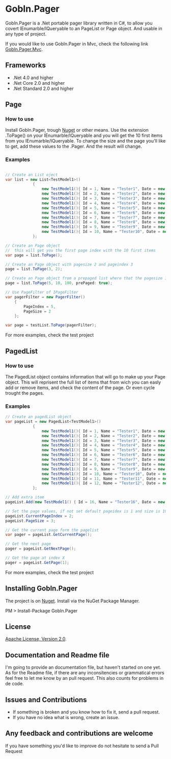 # Gobln.Pager

Gobln.Pager is a .Net portable pager library written in C#, to allow you covert IEnumarble/IQueryable to an PageList or Page object.
And usable in any type of project.

If you would like to use Gobln.Pager in Mvc, check the following link [Gobln.Pager.Mvc](https://nuget.org/packages/Gobln.Pager.Mvc).

## Frameworks

* .Net 4.0 and higher
* .Net Core 2.0 and higher
* .Net Standard 2.0 and higher

## Page

### How to use

Install Gobln.Pager, trough [Nuget](https://nuget.org/) or other means.
Use the extension .ToPage() on your IEnumarble/IQueryable and you will get the 10 first items from you IEnumarble/IQueryable.
To change the size and the page you'll like to get, add these values to the .Pager.
And the result will change.

### Examples

```csharp

// Create an List oject
var list = new List<TestModel1>()
            {
                new TestModel1(){ Id = 1, Name = "Tester1", Date = new DateTime( 2015, 5,1 ) },
                new TestModel1(){ Id = 2, Name = "Tester2", Date = new DateTime( 2015, 5,2 ) },
                new TestModel1(){ Id = 3, Name = "Tester3", Date = new DateTime( 2015, 5,3 ) },
                new TestModel1(){ Id = 4, Name = "Tester4", Date = new DateTime( 2015, 5,4 ) },
                new TestModel1(){ Id = 5, Name = "Tester5", Date = new DateTime( 2015, 5,5 ) },
                new TestModel1(){ Id = 6, Name = "Tester6", Date = new DateTime( 2015, 5,1 ) },
                new TestModel1(){ Id = 7, Name = "Tester7", Date = new DateTime( 2015, 5,2 ) },
                new TestModel1(){ Id = 8, Name = "Tester8", Date = new DateTime( 2015, 5,3 ) },
                new TestModel1(){ Id = 9, Name = "Tester9", Date = new DateTime( 2015, 5,4 ) },
                new TestModel1(){ Id = 10, Name = "Tester10", Date = new DateTime( 2015, 5,5 ) },
            };

// Create an Page object
//  this will get you the first page index with the 10 first items
var page = list.ToPage();

// Create an Page object with pagesize 2 and pageindex 3
page = list.ToPage(3, 2);

// Create an Page object from a prepaged list where that the pagesize 10, pageindex 10 and the total item count 100
page = list.ToPage(5, 10, 100, prePaged: true);

// Use PageFilter of IPageFilter
var pagerFilter = new PagerFilter()
    {
        PageIndex = 5,
        PageSize = 2
    };

var page = testList.ToPage(pagerFilter);

```

For more examples, check the test project

## PagedList

### How to use

The PagedList object contains information that will go to make up your Page object.
This will reprisent the full list of items that from wich you can easly add or remove items, and check the content of the page.
Or even cycle trought the pages.  

### Examples

```csharp
// Create an pagedList object
var pageList = new PagedList<TestModel1>()
            {
                new TestModel1(){ Id = 1, Name = "Tester1", Date = new DateTime( 2016, 5,1 ) },
                new TestModel1(){ Id = 2, Name = "Tester2", Date = new DateTime( 2016, 5,2 ) },
                new TestModel1(){ Id = 3, Name = "Tester3", Date = new DateTime( 2016, 5,3 ) },
                new TestModel1(){ Id = 4, Name = "Tester4", Date = new DateTime( 2016, 5,4 ) },
                new TestModel1(){ Id = 5, Name = "Tester5", Date = new DateTime( 2016, 5,5 ) },
                new TestModel1(){ Id = 6, Name = "Tester6", Date = new DateTime( 2016, 5,3 ) },
                new TestModel1(){ Id = 7, Name = "Tester7", Date = new DateTime( 2016, 5,4 ) },
                new TestModel1(){ Id = 8, Name = "Tester8", Date = new DateTime( 2016, 5,5 ) },
                new TestModel1(){ Id = 9, Name = "Tester9", Date = new DateTime( 2016, 5,5 ) },
                new TestModel1(){ Id = 10, Name = "Tester10", Date = new DateTime( 2016, 5,3 ) },
                new TestModel1(){ Id = 11, Name = "Tester11", Date = new DateTime( 2016, 5,4 ) },
                new TestModel1(){ Id = 12, Name = "Tester12", Date = new DateTime( 2016, 5,5 ) },
            };

// Add extra item
pageList.Add(new TestModel1() { Id = 16, Name = "Tester16", Date = new DateTime(2015, 5, 5) });

// Set the page values, if not set default pageidex is 1 and size is 10
pageList.CurrentPageIndex = 2;
pageList.PageSize = 3;

// Get the current page form the pagelist
var pager = pageList.GetCurrentPage();

// Get the next page
pager = pageList.GetNextPage();

// Get the page at index X
pager = pageList.GetPage(1);

```

For more examples, check the test project

## Installing Gobln.Pager

The project is on [Nuget](https://www.nuget.org/packages/Gobln.Pager/). Install via the NuGet Package Manager.

PM > Install-Package Gobln.Pager

## License

[Apache License, Version 2.0](http://opensource.org/licenses/Apache-2.0).

## Documentation and Readme file

I'm going to provide an documentation file, but haven't started on one yet.
As for the Readme file, if there are any inconsitencies or grammatical errors feel free to let me know by an pull request. This also counts for problems in de code.

## Issues and Contributions

* If something is broken and you know how to fix it, send a pull request.
* If you have no idea what is wrong, create an issue.

## Any feedback and contributions are welcome

If you have something you'd like to improve do not hesitate to send a Pull Request